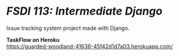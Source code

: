 # _FSDI 113: Intermediate Django_

Issue tracking system project made with Django.

**TaskFlow on Heroku** \
https://guarded-woodland-41636-45f42d1d7a03.herokuapp.com/